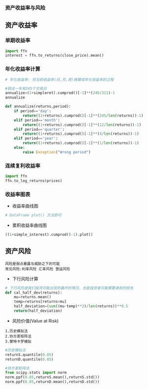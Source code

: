 ### 资产收益率与风险

## 资产收益率
### 单期收益率
```python
import ffn
interest = ffn.to_returns(close_price).mean()
```

### 年化收益率计算
```python
# 年化收益率: 将当前收益率(日,月,周)换算成年化收益率的过程

#假设一年有245个交易日
annualize=(1+simpleret).cumprod()[-1]**(245/311)-1
annualize

def annualize(returns,period):
    if period=='day':
        return((1+returns).cumprod()[-1]**(245/len(returns))-1)
    elif period=='month':
        return((1+returns).cumprod()[-1]**(12/len(returns))-1)
    elif period=='quarter':
        return((1+returns).cumprod()[-1]**(4/len(returns))-1)
    elif period=='year':
        return((1+returns).cumprod()[-1]**(1/len(returns))-1)
    else:
        raise Exception("Wrong period")

```
### 连续复利收益率
```python
import ffn
ffn.to_log_returns(prices)
```
### 收益率图表
* 收益率曲线图
```python
# DataFrame plot() 方法即可
```
* 累积收益率曲线图
```python
((1+simple_interest).cumprod()-1).plot()
```

## 资产风险
```text
风险是弱点暴露与威胁之下的可能
常见风险:利率风险 汇率风险 营运风险 
```
* 下行风险计算
```python
# 下行风险是我们投资可能出现的最坏的情况，也是投资者可能需要承担的损失
def cal_half_dev(returns):
    mu=returns.mean()
    temp=returns[returns<mu]
    half_deviation=(sum((mu-temp)**2)/len(returns))**0.5
    return(half_deviation)
```
* 风险价值(Value at Risk)
```text
1.历史模拟法
2.协方差矩阵法
3.蒙特卡罗模拟
```

```python
#历史模拟法
returnS.quantile(0.05)
returnD.quantile(0.05)

#协方差矩阵法
from scipy.stats import norm
norm.ppf(0.05,returnS.mean(),returnS.std())
norm.ppf(0.05,returnD.mean(),returnD.std())
```




